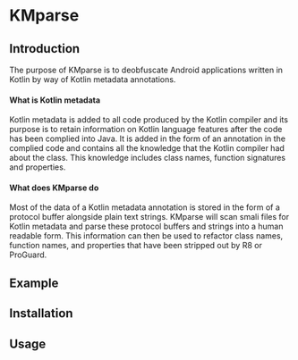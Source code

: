 # KMparse

## Introduction

The purpose of KMparse is to deobfuscate Android applications written in Kotlin by way of Kotlin metadata annotations.

#### What is Kotlin metadata

Kotlin metadata is added to all code produced by the Kotlin compiler and its purpose is to retain information on Kotlin language features after the code has been complied into Java.
It is added in the form of an annotation in the complied code and contains all the knowledge that the Kotlin compiler had about the class.
This knowledge includes class names, function signatures and properties.

#### What does KMparse do

Most of the data of a Kotlin metadata annotation is stored in the form of a protocol buffer alongside plain text strings.
KMparse will scan smali files for Kotlin metadata and parse these protocol buffers and strings into a human readable form.
This information can then be used to refactor class names, function names, and properties that have been stripped out by R8 or ProGuard.

## Example

## Installation

## Usage
